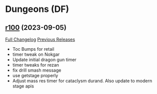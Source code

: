 # <DBM Mod> Dungeons (DF)

## [r100](https://github.com/DeadlyBossMods/DBM-Dungeons/tree/r100) (2023-09-05)
[Full Changelog](https://github.com/DeadlyBossMods/DBM-Dungeons/compare/r99...r100) [Previous Releases](https://github.com/DeadlyBossMods/DBM-Dungeons/releases)

- Toc Bumps for retail  
- timer tweak on Nokgar  
- Update initial dragon gun timer  
- timer tweaks for rezan  
- fix drill smash message  
- use getstage properly  
- Adjust mass res timer for cataclysm durand. Also update to modern stage apis  
